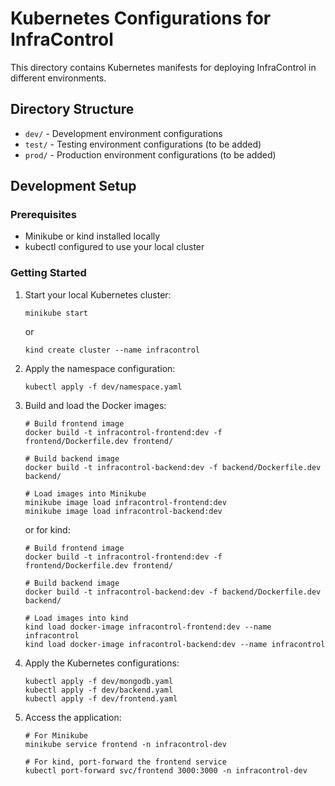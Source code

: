 # Kubernetes Configurations for InfraControl

This directory contains Kubernetes manifests for deploying InfraControl in different environments.

## Directory Structure

- `dev/` - Development environment configurations
- `test/` - Testing environment configurations (to be added)
- `prod/` - Production environment configurations (to be added)

## Development Setup

### Prerequisites

- Minikube or kind installed locally
- kubectl configured to use your local cluster

### Getting Started

1. Start your local Kubernetes cluster:
   ```
   minikube start
   ```
   or
   ```
   kind create cluster --name infracontrol
   ```

2. Apply the namespace configuration:
   ```
   kubectl apply -f dev/namespace.yaml
   ```

3. Build and load the Docker images:
   ```
   # Build frontend image
   docker build -t infracontrol-frontend:dev -f frontend/Dockerfile.dev frontend/
   
   # Build backend image
   docker build -t infracontrol-backend:dev -f backend/Dockerfile.dev backend/
   
   # Load images into Minikube
   minikube image load infracontrol-frontend:dev
   minikube image load infracontrol-backend:dev
   ```
   or for kind:
   ```
   # Build frontend image
   docker build -t infracontrol-frontend:dev -f frontend/Dockerfile.dev frontend/
   
   # Build backend image
   docker build -t infracontrol-backend:dev -f backend/Dockerfile.dev backend/
   
   # Load images into kind
   kind load docker-image infracontrol-frontend:dev --name infracontrol
   kind load docker-image infracontrol-backend:dev --name infracontrol
   ```

4. Apply the Kubernetes configurations:
   ```
   kubectl apply -f dev/mongodb.yaml
   kubectl apply -f dev/backend.yaml
   kubectl apply -f dev/frontend.yaml
   ```

5. Access the application:
   ```
   # For Minikube
   minikube service frontend -n infracontrol-dev
   
   # For kind, port-forward the frontend service
   kubectl port-forward svc/frontend 3000:3000 -n infracontrol-dev
   ``` 